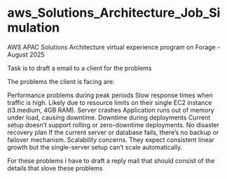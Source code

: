 # aws_Solutions_Architecture_Job_Simulation
AWS APAC Solutions Architecture virtual experience program on Forage - August 2025

Task is to draft a email to a client for the problems


The problems the client is facing are:

Performance problems during peak periods
Slow response times when traffic is high.
Likely due to resource limits on their single EC2 instance (t3.medium, 4GB RAM).
Server crashes
Application runs out of memory under load, causing downtime.
Downtime during deployments
Current setup doesn’t support rolling or zero-downtime deployments.
No disaster recovery plan
If the current server or database fails, there’s no backup or failover mechanism.
Scalability concerns.
They expect consistent linear growth but the single-server setup can’t scale automatically.

For these problems i have to draft a reply mail that should consist of the details that slove these problems 
